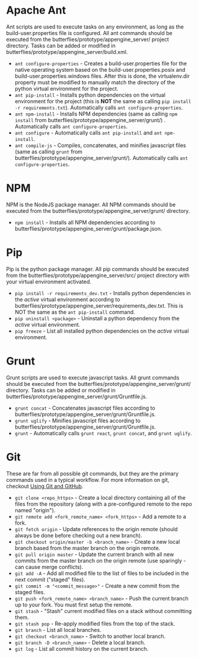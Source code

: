 # Apache Ant
Ant scripts are used to execute tasks on any environment, as long as the build-user.properties file is configured. All ant commands should be executed from the butterflies/prototype/appengine_server/ project directory. Tasks can be added or modified in butterflies/prototype/appengine_server/build.xml.

- `ant configure-properties` - Creates a build-user.properties file for the native operating system based on the build-user.properties.posix and build-user.properties.windows files. After this is done, the virtualenv.dir property must be modified to manually match the directory of the python virtual environment for the project.
- `ant pip-install` - Installs python dependencies on the virtual environment for the project (this is __NOT__ the same as calling `pip install -r requirements.txt`). Automatically calls `ant configure-properties`.
- `ant npm-install` - Installs NPM dependencies (same as calling `npm install` from butterflies/prototype/appengine_server/grunt/) . Automatically calls `ant configure-properties`.
- `ant configure` - Automatically calls `ant pip-install` and `ant npm-install`.
- `ant compile-js` - Compiles, concatenates, and minifies javascript files (same as calling `grunt` from butterflies/prototype/appengine_server/grunt/). Automatically calls `ant configure-properties`.


# NPM
NPM is the NodeJS package manager. All NPM commands should be executed from the butterflies/prototype/appengine_server/grunt/ directory.

- `npm install` - Installs all NPM dependencies according to butterflies/prototype/appengine_server/grunt/package.json.


# Pip
Pip is the python package manager. All pip commands should be executed from the butterflies/prototype/appengine_server/src/ project directory with your virtual environment activated.

- `pip install -r requirements_dev.txt` - Installs python dependencies in the _active_ virtual environment according to butterflies/prototype/appengine_server/requirements_dev.txt. This is NOT the same as the `ant pip-install` command.
- `pip uninstall <package>` - Uninstall a python dependency from the _active_ virtual environment.
- `pip freeze` - List all installed python dependencies on the _active_ virtual environment.


# Grunt
Grunt scripts are used to execute javascript tasks. All grunt commands should be executed from the butterflies/prototype/appengine_server/grunt/ directory. Tasks can be added or modified in butterflies/prototype/appengine_server/grunt/Gruntfile.js.

- `grunt concat` - Concatenates javascript files according to butterflies/prototype/appengine_server/grunt/Gruntfile.js.
- `grunt uglify` - Minifies javascript files according to butterflies/prototype/appengine_server/grunt/Gruntfile.js.
- `grunt` - Automatically calls `grunt react`, `grunt concat`, and `grunt uglify`.


# Git
These are far from all possible git commands, but they are the primary commands used in a typical workflow. For more information on git, checkout [Using Git and GitHub](https://iastate.box.com/shared/static/v8j3uc6phm8453yad2behbk837gvkkgi.pdf).

- `git clone <repo_https>` - Create a local directory containing all of the files from the repository (along with a pre-configured remote to the repo named "origin").
- `git remote add <fork_remote_name> <fork_https>` - Add a remote to a fork.
- `git fetch origin` - Update references to the origin remote (should always be done before checking out a new branch).
- `git checkout origin/master -b <branch_name>` - Create a new local branch based from the master branch on the origin remote.
- `git pull origin master` - Update the current branch with all new commits from the master branch on the origin remote (use sparingly - can cause merge conflicts).
- `git add -A` - Add all modified file to the list of files to be included in the next commit ("staged" files).
- `git commit -m "<commit_message>"` - Create a new commit from the staged files.
- `git push <fork_remote_name> <branch_name>` - Push the current branch up to your fork. You must first setup the remote.
- `git stash` - "Stash" current modified files on a stack without committing them.
- `git stash pop` - Re-apply modified files from the top of the stack.
- `git branch` - List all local branches.
- `git checkout <branch_name>` - Switch to another local branch.
- `git branch -D <branch_name>` - Delete a local branch.
- `git log` - List all commit history on the current branch.
